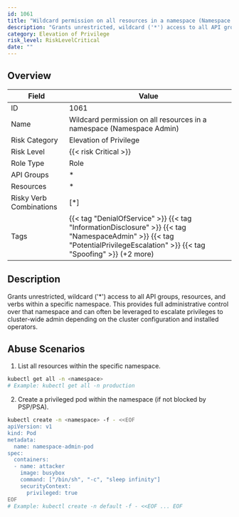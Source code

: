```yaml
---
id: 1061
title: "Wildcard permission on all resources in a namespace (Namespace Admin)"
description: "Grants unrestricted, wildcard ('*') access to all API groups, resources, and verbs within a specific namespace. This provides full administrative control over that namespace and can often be leveraged to escalate privileges to cluster-wide admin depending on the cluster configuration and installed operators."
category: Elevation of Privilege
risk_level: RiskLevelCritical
date: ""
---
```


## Overview

| Field                   | Value                                                                                                                                                                      |
| ----------------------- | -------------------------------------------------------------------------------------------------------------------------------------------------------------------------- |
| ID                      | 1061                                                                                                                                                                       |
| Name                    | Wildcard permission on all resources in a namespace (Namespace Admin)                                                                                                      |
| Risk Category           | Elevation of Privilege                                                                                                                                                     |
| Risk Level              | {{< risk Critical >}}                                                                                                                                                      |
| Role Type               | Role                                                                                                                                                                       |
| API Groups              | \*                                                                                                                                                                         |
| Resources               | \*                                                                                                                                                                         |
| Risky Verb Combinations | [*]                                                                                                                                                                        |
| Tags                    | {{< tag "DenialOfService" >}} {{< tag "InformationDisclosure" >}} {{< tag "NamespaceAdmin" >}} {{< tag "PotentialPrivilegeEscalation" >}} {{< tag "Spoofing" >}} (+2 more) |

## Description

Grants unrestricted, wildcard ('\*') access to all API groups, resources, and verbs within a specific namespace. This provides full administrative control over that namespace and can often be leveraged to escalate privileges to cluster-wide admin depending on the cluster configuration and installed operators.

## Abuse Scenarios

1. List all resources within the specific namespace.

```bash
kubectl get all -n <namespace>
# Example: kubectl get all -n production

```

2. Create a privileged pod within the namespace (if not blocked by PSP/PSA).

```bash
kubectl create -n <namespace> -f - <<EOF
apiVersion: v1
kind: Pod
metadata:
  name: namespace-admin-pod
spec:
  containers:
  - name: attacker
    image: busybox
    command: ["/bin/sh", "-c", "sleep infinity"]
    securityContext:
      privileged: true
EOF
# Example: kubectl create -n default -f - <<EOF ... EOF

```
